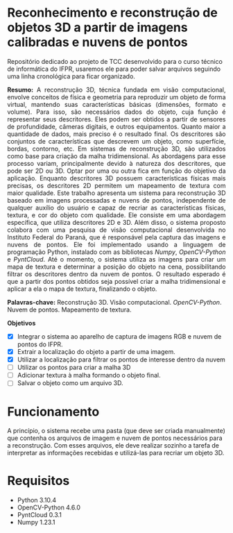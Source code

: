# Reconhecimento e reconstrução de objetos 3D a partir de imagens calibradas e nuvens de pontos

Repositório dedicado ao projeto de TCC desenvolvido para o curso técnico de informática do IFPR, usaremos ele para poder salvar arquivos seguindo uma linha cronológica para ficar organizado.

<p align="justify"><b>Resumo:</b> A reconstrução 3D, técnica fundada em visão computacional, envolve conceitos de física e geometria para reproduzir um objeto de forma virtual, mantendo suas características básicas (dimensões, formato e volume). Para isso, são necessários dados do objeto, cuja função é representar seus descritores. Eles podem ser obtidos a partir de sensores de profundidade, câmeras digitais, e outros equipamentos. Quanto maior a quantidade de dados, mais preciso é o resultado final. Os descritores são conjuntos de características que descrevem um objeto, como superfície, bordas, contorno, etc. Em sistemas de reconstrução 3D, são utilizados como base para criação da malha tridimensional. As abordagens para esse processo variam, principalmente devido à natureza dos descritores, que pode ser 2D ou 3D. Optar por uma ou outra fica em função do objetivo da aplicação. Enquanto descritores 3D possuem características físicas mais precisas, os descritores 2D permitem um mapeamento de textura com maior qualidade. Este trabalho apresenta um sistema para reconstrução 3D baseado em imagens processadas e nuvens de pontos, independente de qualquer auxílio do usuário e capaz de recriar as características físicas, textura, e cor do objeto com qualidade. Ele consiste em uma abordagem específica, que utiliza descritores 2D e 3D. Além disso, o sistema proposto colabora com uma pesquisa de visão computacional desenvolvida no Instituto Federal do Paraná, que é responsável pela captura das imagens e nuvens de pontos. Ele foi implementado usando a linguagem de programação Python, instalado com as bibliotecas <i>Numpy</i>, <i>OpenCV-Python</i> e <i>PyntCloud</i>. Até o momento, o sistema utiliza as imagens para criar um mapa de textura e determinar a posição do objeto na cena, possibilitando filtrar os descritores dentro da nuvem de pontos. O resultado esperado é que a partir dos pontos obtidos seja possível criar a malha tridimensional e aplicar a ela o mapa de textura, finalizando o objeto.</p>

<b>Palavras-chave:</b> Reconstrução 3D. Visão computacional. <i>OpenCV-Python</i>. Nuvem de pontos. Mapeamento de textura. <br>

**Objetivos**

- [x] Integrar o sistema ao aparelho de captura de imagens RGB e nuvem de pontos do IFPR.
- [x] Extrair a localização do objeto a partir de uma imagem.
- [x] Utilizar a localização para filtrar os pontos de interesse dentro da nuvem
- [ ] Utilizar os pontos para criar a malha 3D
- [ ] Adicionar textura à malha formando o objeto final.
- [ ] Salvar o objeto como um arquivo 3D.

# Funcionamento

A princípio, o sistema recebe uma pasta (que deve ser criada manualmente) que contenha os arquivos de imagem e nuvem de pontos necessários para a reconstrução. Com esses arquivos, ele deve realizar sozinho a tarefa de interpretar as informações recebidas e utilizá-las para recriar um objeto 3D. 

# Requisitos

<ul>
  <li>Python 3.10.4</li>
  <li>OpenCV-Python 4.6.0</li>
  <li>PyntCloud 0.3.1</li>
  <li>Numpy 1.23.1</li>
</ul>
